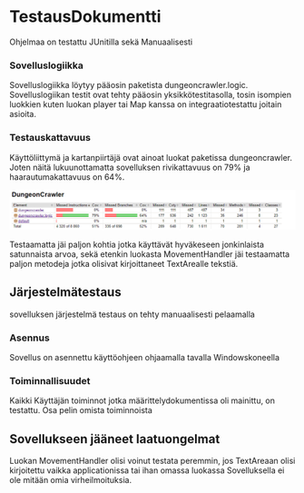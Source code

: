 # TestausDokumentti

Ohjelmaa on testattu JUnitilla sekä Manuaalisesti

### Sovelluslogiikka
Sovelluslogiikka löytyy pääosin paketista dungeoncrawler.logic.
Sovelluslogiikan testit ovat tehty pääosin yksikkötestitasolla, tosin isompien luokkien kuten luokan player tai Map kanssa on 
integraatiotestattu joitain asioita.

### Testauskattavuus

Käyttöliittymä ja kartanpiirtäjä ovat ainoat luokat paketissa dungeoncrawler.
Joten näitä lukuunottamatta sovelluksen rivikattavuus on 79% ja haarautumakattavuus on 64%.

<img src="https://github.com/Antgoblin/ot-harjoitustyo/blob/master/dokumentointi/kuvat/Testikattavuus.png">
  
Testaamatta jäi paljon kohtia jotka käyttävät hyväkeseen jonkinlaista satunnaista arvoa, sekä etenkin luokasta
MovementHandler jäi testaamatta paljon metodeja jotka olisivat kirjoittaneet TextArealle tekstiä.

## Järjestelmätestaus
sovelluksen järjestelmä testaus on tehty manuaalisesti pelaamalla

### Asennus
Sovellus on asennettu käyttöohjeen ohjaamalla tavalla Windowskoneella 

### Toiminnallisuudet
Kaikki Käyttäjän toiminnot jotka määrittelydokumentissa oli mainittu, on testattu.
Osa pelin omista toiminnoista 

## Sovellukseen jääneet laatuongelmat
Luokan MovementHandler olisi voinut testata peremmin, jos TextAreaan olisi kirjoitettu vaikka applicationissa tai ihan omassa luokassa
Sovelluksella ei ole mitään omia virheilmoituksia.
